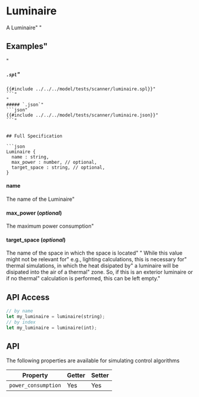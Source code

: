 # Luminaire

 A Luminaire"
"
 ## Examples"
"
 ##### `.spl`"
 ```json"
 {{#include ../../../model/tests/scanner/luminaire.spl}}"
 ```"
"
 ##### `.json`"
 ```json"
 {{#include ../../../model/tests/scanner/luminaire.json}}"
 ```"


 ## Full Specification

```json
Luminaire {
   name : string,
   max_power : number, // optional,
   target_space : string, // optional,
}
```



#### name

 The name of the Luminaire"




#### max_power (*optional*)

 The maximum power consumption"




#### target_space (*optional*)

 The name of the space in which the space is located"
"
 While this value might not be relevant for"
 e.g., lighting calculations, this is necessary for"
 thermal simulations, in which the heat disipated by"
 a luminaire will be disipated into the air of a thermal"
 zone. So, if this is an exterior luminaire or if no thermal"
 calculation is performed, this can be left empty."






## API Access

```rs
// by name
let my_luminaire = luminaire(string);
// by index
let my_luminaire = luminaire(int);
```



## API

The following properties are available for simulating control algorithms

| Property | Getter | Setter |
|----------|--------|--------|
| `power_consumption` | Yes   | Yes |